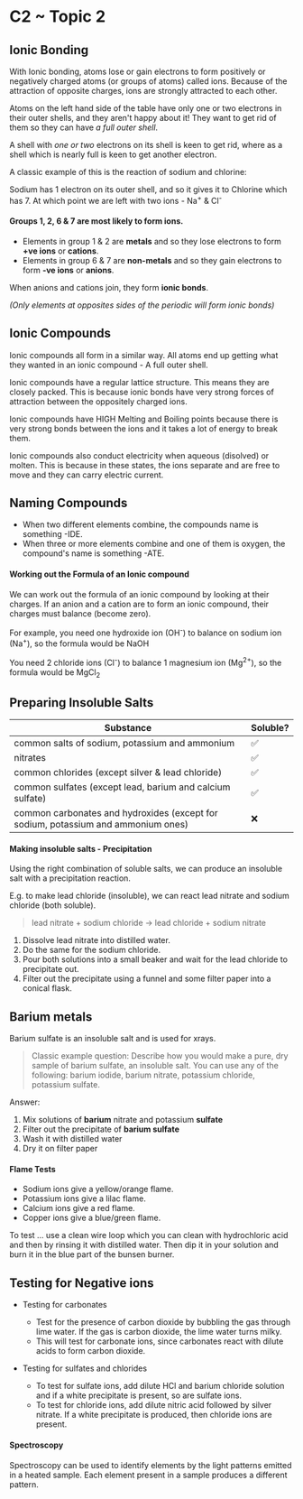 # C2 ~ Topic 2
## Ionic Bonding

With Ionic bonding, atoms lose or gain electrons to form positively or negatively charged atoms (or groups of atoms) called ions. Because of the attraction of opposite charges, ions are strongly attracted to each other.

Atoms on the left hand side of the table have only one or two electrons in their outer shells, and they aren't happy about it! They want to get rid of them so they can have *a full outer shell*.

A shell with *one or two* electrons on its shell is keen to get rid, where as a shell which is nearly full is keen to get another electron.

A classic example of this is the reaction of sodium and chlorine:

Sodium has 1 electron on its outer shell, and so it gives it to Chlorine which has 7. At which point we are left with two ions -
Na<sup>+</sup> & Cl<sup>-</sup>

#### Groups 1, 2, 6 & 7 are most likely to form ions.
  * Elements in group 1 & 2 are **metals** and so they lose electrons to form **+ve ions** or **cations**.
  * Elements in group 6 & 7 are **non-metals** and so they gain electrons to form **-ve ions** or **anions**.

  When anions and cations join, they form **ionic bonds**.

  *(Only elements at opposites sides of the periodic will form ionic bonds)*
## Ionic Compounds

Ionic compounds all form in a similar way. All atoms end up getting what they wanted in an ionic compound - A full outer shell.

Ionic compounds have a regular lattice structure. This means they are closely packed. This is because ionic bonds have very strong forces of attraction between the oppositely charged ions.

Ionic compounds have HIGH Melting and Boiling points because there is very strong bonds between the ions and it takes a lot of energy to break them.

Ionic compounds also conduct electricity when aqueous (disolved) or molten. This is because in these states, the ions separate and are free to move and they can carry electric current.

## Naming Compounds

* When two different elements combine, the compounds name is something -IDE.
* When three or more elements combine and one of them is oxygen, the compound's name is something -ATE.

#### Working out the Formula of an Ionic compound

We can work out the formula of an ionic compound by looking at their charges. If an anion and a cation are to form an ionic compound, their charges must balance (become zero).

For example, you need one hydroxide ion (OH<sup>-</sup>) to balance on sodium ion (Na<sup>+</sup>), so the formula would be NaOH

You need 2 chloride ions (Cl<sup>-</sup>) to balance 1 magnesium ion (Mg<sup>2+</sup>), so the formula would be MgCl<sub>2</sub>

## Preparing Insoluble Salts

 Substance | Soluble?
 --- | ---
 common salts of sodium, potassium and ammonium | :white_check_mark:
 nitrates | :white_check_mark:
 common chlorides (except silver & lead chloride) | :white_check_mark:
 common sulfates (except lead, barium and calcium sulfate) | :white_check_mark:
 common carbonates and hydroxides (except for sodium, potassium and ammonium ones) | :x:

#### Making insoluble salts - Precipitation

Using the right combination of soluble salts, we can produce an insoluble salt with a precipitation reaction.

E.g. to make lead chloride (insoluble), we can react lead nitrate and sodium chloride (both soluble).


> lead nitrate + sodium chloride -> lead chloride + sodium nitrate

1. Dissolve lead nitrate into distilled water.
2. Do the same for the sodium chloride.
3. Pour both solutions into a small beaker and wait for the lead chloride to precipitate out.
4. Filter out the precipitate using a funnel and some filter paper into a conical flask.

## Barium metals

Barium sulfate is an insoluble salt and is used for xrays.

> Classic example question:
> Describe how you would make a pure, dry sample of barium sulfate, an insoluble salt. You can use any of the following: barium iodide, barium nitrate, potassium chloride, potassium sulfate.

Answer:

1. Mix solutions of **barium** nitrate and potassium **sulfate**
2. Filter out the precipitate of **barium sulfate**
3. Wash it with distilled water
4. Dry it on filter paper

#### Flame Tests
* Sodium ions give a yellow/orange flame.
* Potassium ions give a lilac flame.
* Calcium ions give a red flame.
* Copper ions give a blue/green flame.

To test ... use a clean wire loop which you can clean with hydrochloric acid and then by rinsing it with distilled water. Then dip it in your solution and burn it in the blue part of the bunsen burner.

## Testing for Negative ions

* Testing for carbonates
  * Test for the presence of carbon dioxide by bubbling the gas  through lime water. If the gas is carbon dioxide, the lime water turns milky.
  * This will test for carbonate ions, since carbonates react with dilute acids to form carbon dioxide.

* Testing for sulfates and chlorides
  * To test for sulfate ions, add dilute HCl and barium chloride solution and if a white precipitate is present, so are sulfate ions.
  * To test for chloride ions, add dilute nitric acid followed by silver nitrate. If a white precipitate is produced, then chloride ions are present.

#### Spectroscopy

Spectroscopy can be used to identify elements by the light patterns emitted in a heated sample. Each element present in a sample produces a different pattern.
